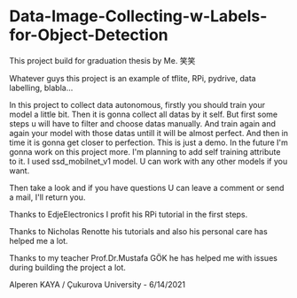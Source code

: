 # Data-Image-Collecting-w-Labels-for-Object-Detection

This project build for graduation thesis by Me. 笑笑

Whatever guys this project is an example of tflite, RPi, pydrive, data labelling, blabla...

In this project to collect data autonomous, firstly you should train your model a little bit. Then it is gonna collect all datas by it self. But first some steps u will have to filter and choose datas manually. And train again and again your model with those datas untill it will be almost perfect. And then in time it is gonna get closer to perfection. This is just a demo.
In the future I'm gonna work on this project more. I'm planning to add self training attribute to it. 
I used ssd_mobilnet_v1 model. U can work with any other models if you want. 

Then take a look and if you have questions U can leave a comment or send a mail, I'll return you.








                                                                                                                                                                                                                                                                                                                                                    
Thanks to EdjeElectronics I profit his RPi tutorial in the first steps.

Thanks to Nicholas Renotte his tutorials and also his personal care has helped me a lot.

Thanks to my teacher Prof.Dr.Mustafa GÖK he has helped me with issues during building the project a lot.



Alperen KAYA / Çukurova University - 6/14/2021
